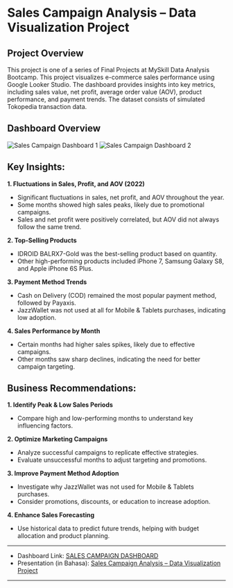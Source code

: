 # Sales Campaign Analysis – Data Visualization Project

## Project Overview
This project is one of a series of Final Projects at MySkill Data Analysis Bootcamp.
This project visualizes e-commerce sales performance using Google Looker Studio. 
The dashboard provides insights into key metrics, including sales value, net profit, average order value (AOV), product performance, and payment trends. 
The dataset consists of simulated Tokopedia transaction data.

## Dashboard Overview
![Sales Campaign Dashboard 1](./images/call_center_dashboard.png)
![Sales Campaign Dashboard 2](./images/call_center_dashboard.png)

## Key Insights:
**1. Fluctuations in Sales, Profit, and AOV (2022)**
  - Significant fluctuations in sales, net profit, and AOV throughout the year.
  - Some months showed high sales peaks, likely due to promotional campaigns.
  - Sales and net profit were positively correlated, but AOV did not always follow the same trend.

**2. Top-Selling Products**
  - IDROID BALRX7-Gold was the best-selling product based on quantity.
  - Other high-performing products included iPhone 7, Samsung Galaxy S8, and Apple iPhone 6S Plus.

**3. Payment Method Trends**
  - Cash on Delivery (COD) remained the most popular payment method, followed by Payaxis.
  - JazzWallet was not used at all for Mobile & Tablets purchases, indicating low adoption.

**4. Sales Performance by Month**
  - Certain months had higher sales spikes, likely due to effective campaigns.
  - Other months saw sharp declines, indicating the need for better campaign targeting.

## Business Recommendations:
**1. Identify Peak & Low Sales Periods**
  - Compare high and low-performing months to understand key influencing factors.

**2. Optimize Marketing Campaigns**
  - Analyze successful campaigns to replicate effective strategies.
  - Evaluate unsuccessful months to adjust targeting and promotions.

**3. Improve Payment Method Adoption**
  - Investigate why JazzWallet was not used for Mobile & Tablets purchases.
  - Consider promotions, discounts, or education to increase adoption.

**4. Enhance Sales Forecasting**
  - Use historical data to predict future trends, helping with budget allocation and product planning.

---

- Dashboard Link: 
[SALES CAMPAIGN DASHBOARD](https://lookerstudio.google.com/s/m14EMZrp4gc)
- Presentation (in Bahasa):
[Sales Campaign Analysis – Data Visualization Project](https://lookerstudio.google.com/s/m14EMZrp4gc)

---


